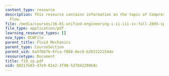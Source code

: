 ```yaml
---
content_type: resource
description: This resource contains information on the topic of Compressible Channel
  Flow.
file: /media/courses/16-01-unified-engineering-i-ii-iii-iv-fall-2005-spring-2006/80217e8347e981e23f90537042280b8c_f19_sp.pdf
file_type: application/pdf
learning_resource_types: []
ocw_type: OCWFile
parent_title: Fluid Mechanics
parent_type: CourseSection
parent_uid: 6a5f667b-6fca-f068-0ec8-b203122154de
resourcetype: Document
title: f19_sp.pdf
uid: 80217e83-47e9-81e2-3f90-537042280b8c
---
```

